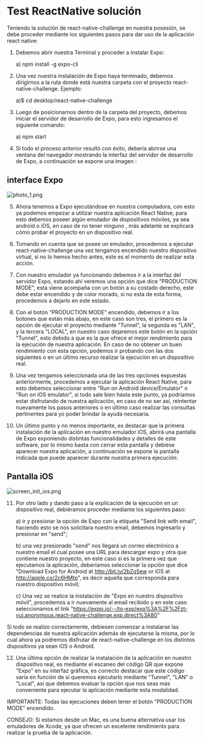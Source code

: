 # Test ReactNative solución

Teniendo la solución de react-native-challenge en nuestra posesión, se debe proceder mediante los siguientes pasos para dar uso de la aplicación react native:

 1) Debemos abrir nuestra Terminal y proceder a instalar Expo:

    a) npm install -g expo-cli

 2) Una vez nuestra instalación de Expo haya terminado, debemos dirigirnos a la ruta donde está nuestra    carpeta con el proyecto react-native-challenge. Ejemplo:

     a)$ cd desktop/react-native-challenge

 3) Luego de posicionarnos dentro de la carpeta del proyecto, debemos iniciar el servidor de desarrollo de Expo, para esto ingresamos el siguiente comando:

     a) npm start

 4) Si todo el proceso anterior resultó con éxito, debería abrirse una ventana del navegador mostrando la interfaz del servidor de desarrollo de Expo, a continuación se expone una imagen :

  ## interface Expo

  ![photo_1.png](https://github.com/Blmendoza94/react-native-challenge/blob/master/images_readme/photo_1.png)

 5) Ahora tenemos a Expo ejecutándose en nuestra computadora, con esto ya podemos empezar a utilizar nuestra aplicación React Native, para esto debemos poseer algún emulador de dispositivos móviles, ya sea android o iOS, en caso de no tener ninguno , más adelante se explicará cómo probar el proyecto en un dispositivo real.

 6) Tomando en cuenta que se posee un emulador, procedemos a ejecutar react-native-challenge una vez tengamos encendido nuestro dispositivo virtual, si no lo hemos hecho antes, este es el momento de realizar esta acción.

 7) Con nuestro emulador ya funcionando debemos ir a la interfaz del servidor Expo, estando ahí veremos una opción que dice "PRODUCTION MODE", esta viene acompaña con un botón a su costado derecho, este debe estar encendido y de color morado, si no esta de esta forma, procedemos a dejarlo en este estado.

 8) Con el botón "PRODUCTION MODE" encendido, debemos ir a los botones que están más abajo, en este caso son tres, el primero es la opción de ejecutar el proyecto mediante "Tunnel", la segunda es "LAN", y la tercera "LOCAL", en nuestro caso dejaremos este botón en la opción "Tunnel", esto debido a que es la que ofrece el mejor rendimiento para la ejecución de nuestra aplicación. En caso de no obtener un buen rendimiento con esta opción, podemos ir probando con las dos siguientes o en un último recurso realizar la ejecución en un dispositivo real.

 9) Una vez tengamos seleccionada una de las tres opciones expuestas anteriormente, procedemos a ejecutar la aplicación React Native, para esto debemos seleccionar entre "Run on Android device/Emulator" o "Run on iOS emulator", si todo sale bien hasta este punto, ya podríamos estar disfrutando de nuestra aplicación, en caso de no ser así, reintentar nuevamente los pasos anteriores o en último caso realizar las consultas pertinentes para yo poder brindar la ayuda necesaria.

 10) Un último punto y no menos importante, es destacar que la primera instalación de la aplicación en nuestro emulador iOS, abrirá una pantalla de Expo exponiendo distintas funcionalidades y detalles de este software, por lo mismo basta con cerrar esta pantalla y debiese aparecer nuestra aplicación, a continuación se expone la pantalla indicada que puede aparecer durante nuestra primera ejecución:

 ## Pantalla iOS

 ![screen_init_ios.png](https://github.com/Blmendoza94/react-native-challenge/blob/master/images_readme/screen_init_ios.png)

 11) Por otro lado y dando paso a la explicación de la ejecución en un dispositivo real, debiéramos proceder mediante los siguientes paso:

     a) ir y presionar la opción de Expo con la etiqueta "Send link with email", haciendo esto se nos solicitara nuestro email, debemos ingresarlo y presionar en "send";

     b) una vez presionado "send" nos llegará un correo electrónico a nuestro email el cual posee una URL para descargar expo y otra que contiene nuestro proyecto, en este caso si es la primera vez que ejecutamos la aplicación, deberíamos seleccionar la opción que dice "Download Expo for Android at http://bit.ly/2bZq5ew or iOS at http://apple.co/2c6HMtp", es decir aquella que corresponda para nuestro dispositivo móvil;

     c) Una vez se realice la instalación de "Expo en nuestro dispositivo móvil", procedemos a ir nuevamente al email recibido y en este caso seleccionamos el link "https://expo.io/--/to-exp/exp%3A%2F%2Fzt-vui.anonymous.react-native-challenge.exp.direct%3A80"

  Si todo se realizo correctamente, debiesen comenzar a instalarse las dependencias de nuestra aplicación además de ejecutarse la misma, por lo cual ahora ya podremos disfrutar de react-native-challenge en los distintos dispositivos ya sean iOS o Android.

  12) Una última opción de realizar la instalación de la aplicación en nuestro dispositivo real, es mediante el escaneo del código QR que expone "Expo" en su interfaz gráfica, es correcto destacar que este código varía en función de si queremos ejecutarlo mediante "Tunnel", "LAN" o "Local", así que debemos evaluar la opción que nos seas más conveniente para ejecutar la aplicación mediante esta modalidad.

  IMPORTANTE: Todas las ejecuciones deben tener el botón "PRODUCTION MODE" encendido.

  CONSEJO: Si estamos desde un Mac, es una buena alternativa usar los emuladores de Xcode, ya que ofrecen un excelente rendimiento para realizar la prueba de la aplicación.
